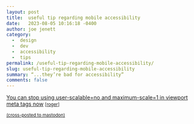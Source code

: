 ```yaml
---
layout: post
title:  useful tip regarding mobile accessibility
date:   2023-08-05 10:16:18 -0400
author: joe jenett
category:
  -  design
  -  dev
  -  accessibility
  -  tips
permalink: /useful-tip-regarding-mobile-accessibility/
slug: useful-tip-regarding-mobile-accessibility
summary: “...they’re bad for accessibility”
comments: false
---
```

<a title="You can stop using user-scalable=no and maximum-scale=1 in viewport meta tags now - lukeplant.me.uk" href="https://lukeplant.me.uk/blog/posts/you-can-stop-using-user-scalable-no-and-maximum-scale-1-in-viewport-meta-tags-now/">You can stop using user-scalable=no and maximum-scale=1 in viewport meta tags now</a> <small>[<a href="https://pinboard.in/u:roger">roger</a>]</small>

<a href="https://brid.gy/publish/mastodon"><small>(cross-posted to mastodon)</small></a>